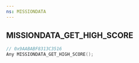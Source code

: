 ```yaml
---
ns: MISSIONDATA
---
```

## MISSIONDATA_GET_HIGH_SCORE

```c
// 0x9AABABF8313C3516
Any MISSIONDATA_GET_HIGH_SCORE();
```

